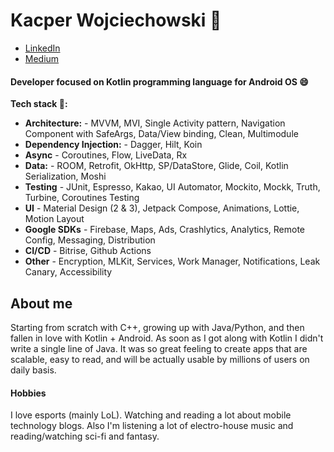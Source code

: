 # Kacper Wojciechowski 👋

- [LinkedIn](https://www.linkedin.com/in/kacper-wojciechowski-7283561b4/)
- [Medium](https://medium.com/@buszi0809)

#### Developer focused on Kotlin programming language for Android OS :smile:

**Tech stack :muscle::**
- **Architecture:** - MVVM, MVI, Single Activity pattern, Navigation Component with SafeArgs, Data/View binding, Clean, Multimodule
- **Dependency Injection:** - Dagger, Hilt, Koin
- **Async** - Coroutines, Flow, LiveData, Rx
- **Data:** - ROOM, Retrofit, OkHttp, SP/DataStore, Glide, Coil, Kotlin Serialization, Moshi
- **Testing** - JUnit, Espresso, Kakao, UI Automator, Mockito, Mockk, Truth, Turbine, Coroutines Testing
- **UI** - Material Design (2 & 3), Jetpack Compose, Animations, Lottie, Motion Layout
- **Google SDKs** - Firebase, Maps, Ads, Crashlytics, Analytics, Remote Config, Messaging, Distribution
- **CI/CD** - Bitrise, Github Actions
- **Other** - Encryption, MLKit, Services, Work Manager, Notifications, Leak Canary, Accessibility

## About me

Starting from scratch with C++, growing up with Java/Python, and then fallen in love with Kotlin + Android. As soon as I got along with Kotlin I didn't write a single line of Java. It was so great feeling to create apps that are scalable, easy to read, and will be actually usable by millions of users on daily basis.

#### Hobbies
I love esports (mainly LoL). Watching and reading a lot about mobile technology blogs. Also I'm listening a lot of electro-house music and reading/watching sci-fi and fantasy.
